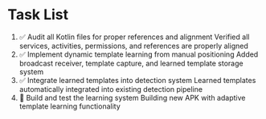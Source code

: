 # Task List

1. ✅ Audit all Kotlin files for proper references and alignment
Verified all services, activities, permissions, and references are properly aligned
2. ✅ Implement dynamic template learning from manual positioning
Added broadcast receiver, template capture, and learned template storage system
3. ✅ Integrate learned templates into detection system
Learned templates automatically integrated into existing detection pipeline
4. 🔄 Build and test the learning system
Building new APK with adaptive template learning functionality

